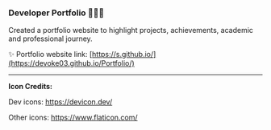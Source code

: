 ### Developer Portfolio 👩🏻‍💻
Created a portfolio website to highlight projects, achievements, academic and professional journey.

✨ Portfolio website link: [https://s.github.io/](https://devoke03.github.io/Portfolio/)

-------------------

**Icon Credits:**

Dev icons: https://devicon.dev/

Other icons: https://www.flaticon.com/
